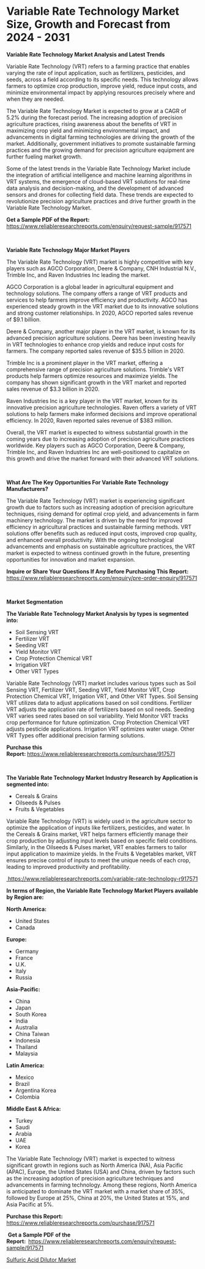 <p><h1>Variable Rate Technology Market Size, Growth and Forecast from 2024 - 2031</h1></p><p><strong>Variable Rate Technology Market Analysis and Latest Trends</strong></p>
<p><p>Variable Rate Technology (VRT) refers to a farming practice that enables varying the rate of input application, such as fertilizers, pesticides, and seeds, across a field according to its specific needs. This technology allows farmers to optimize crop production, improve yield, reduce input costs, and minimize environmental impact by applying resources precisely where and when they are needed.</p><p>The Variable Rate Technology Market is expected to grow at a CAGR of 5.2% during the forecast period. The increasing adoption of precision agriculture practices, rising awareness about the benefits of VRT in maximizing crop yield and minimizing environmental impact, and advancements in digital farming technologies are driving the growth of the market. Additionally, government initiatives to promote sustainable farming practices and the growing demand for precision agriculture equipment are further fueling market growth.</p><p>Some of the latest trends in the Variable Rate Technology Market include the integration of artificial intelligence and machine learning algorithms in VRT systems, the emergence of cloud-based VRT solutions for real-time data analysis and decision-making, and the development of advanced sensors and drones for collecting field data. These trends are expected to revolutionize precision agriculture practices and drive further growth in the Variable Rate Technology Market.</p></p>
<p><strong>Get a Sample PDF of the Report:&nbsp;</strong> <a href="https://www.reliableresearchreports.com/enquiry/request-sample/917571">https://www.reliableresearchreports.com/enquiry/request-sample/917571</a></p>
<p>&nbsp;</p>
<p><strong>Variable Rate Technology Major Market Players</strong></p>
<p><p>The Variable Rate Technology (VRT) market is highly competitive with key players such as AGCO Corporation, Deere & Company, CNH Industrial N.V., Trimble Inc, and Raven Industries Inc leading the market.</p><p>AGCO Corporation is a global leader in agricultural equipment and technology solutions. The company offers a range of VRT products and services to help farmers improve efficiency and productivity. AGCO has experienced steady growth in the VRT market due to its innovative solutions and strong customer relationships. In 2020, AGCO reported sales revenue of $9.1 billion.</p><p>Deere & Company, another major player in the VRT market, is known for its advanced precision agriculture solutions. Deere has been investing heavily in VRT technologies to enhance crop yields and reduce input costs for farmers. The company reported sales revenue of $35.5 billion in 2020.</p><p>Trimble Inc is a prominent player in the VRT market, offering a comprehensive range of precision agriculture solutions. Trimble's VRT products help farmers optimize resources and maximize yields. The company has shown significant growth in the VRT market and reported sales revenue of $3.3 billion in 2020.</p><p>Raven Industries Inc is a key player in the VRT market, known for its innovative precision agriculture technologies. Raven offers a variety of VRT solutions to help farmers make informed decisions and improve operational efficiency. In 2020, Raven reported sales revenue of $383 million.</p><p>Overall, the VRT market is expected to witness substantial growth in the coming years due to increasing adoption of precision agriculture practices worldwide. Key players such as AGCO Corporation, Deere & Company, Trimble Inc, and Raven Industries Inc are well-positioned to capitalize on this growth and drive the market forward with their advanced VRT solutions.</p></p>
<p>&nbsp;</p>
<p><strong>What Are The Key Opportunities For Variable Rate Technology Manufacturers?</strong></p>
<p><p>The Variable Rate Technology (VRT) market is experiencing significant growth due to factors such as increasing adoption of precision agriculture techniques, rising demand for optimal crop yield, and advancements in farm machinery technology. The market is driven by the need for improved efficiency in agricultural practices and sustainable farming methods. VRT solutions offer benefits such as reduced input costs, improved crop quality, and enhanced overall productivity. With the ongoing technological advancements and emphasis on sustainable agriculture practices, the VRT market is expected to witness continued growth in the future, presenting opportunities for innovation and market expansion.</p></p>
<p><strong>Inquire or Share Your Questions If Any Before Purchasing This Report:</strong> <a href="https://www.reliableresearchreports.com/enquiry/pre-order-enquiry/917571">https://www.reliableresearchreports.com/enquiry/pre-order-enquiry/917571</a></p>
<p>&nbsp;</p>
<p><strong>Market Segmentation</strong></p>
<p><strong>The Variable Rate Technology Market Analysis by types is segmented into:</strong></p>
<p><ul><li>Soil Sensing VRT</li><li>Fertilizer VRT</li><li>Seeding VRT</li><li>Yield Monitor VRT</li><li>Crop Protection Chemical VRT</li><li>Irrigation VRT</li><li>Other VRT Types</li></ul></p>
<p><p>Variable Rate Technology (VRT) market includes various types such as Soil Sensing VRT, Fertilizer VRT, Seeding VRT, Yield Monitor VRT, Crop Protection Chemical VRT, Irrigation VRT, and Other VRT Types. Soil Sensing VRT utilizes data to adjust applications based on soil conditions. Fertilizer VRT adjusts the application rate of fertilizers based on soil needs. Seeding VRT varies seed rates based on soil variability. Yield Monitor VRT tracks crop performance for future optimization. Crop Protection Chemical VRT adjusts pesticide applications. Irrigation VRT optimizes water usage. Other VRT Types offer additional precision farming solutions.</p></p>
<p><strong>Purchase this Report:&nbsp;</strong><a href="https://www.reliableresearchreports.com/purchase/917571">https://www.reliableresearchreports.com/purchase/917571</a></p>
<p>&nbsp;</p>
<p><strong>The Variable Rate Technology Market Industry Research by Application is segmented into:</strong></p>
<p><ul><li>Cereals & Grains</li><li>Oilseeds & Pulses</li><li>Fruits & Vegetables</li></ul></p>
<p><p>Variable Rate Technology (VRT) is widely used in the agriculture sector to optimize the application of inputs like fertilizers, pesticides, and water. In the Cereals & Grains market, VRT helps farmers efficiently manage their crop production by adjusting input levels based on specific field conditions. Similarly, in the Oilseeds & Pulses market, VRT enables farmers to tailor input application to maximize yields. In the Fruits & Vegetables market, VRT ensures precise control of inputs to meet the unique needs of each crop, leading to improved productivity and profitability.</p></p>
<p><a href="https://www.reliableresearchreports.com/variable-rate-technology-r917571">&nbsp;https://www.reliableresearchreports.com/variable-rate-technology-r917571</a></p>
<p><strong>In terms of Region, the Variable Rate Technology Market Players available by Region are:</strong></p>
<p>
    <p> <strong> North America: </strong>
        <ul>
            <li>United States</li>
            <li>Canada</li>
        </ul>
        </p> 
    <p> <strong> Europe: </strong>
        <ul>
            <li>Germany</li>
            <li>France</li>
            <li>U.K.</li>
            <li>Italy</li>
            <li>Russia</li>
        </ul>
        </p> 
    <p> <strong> Asia-Pacific: </strong>
        <ul>
            <li>China</li>
            <li>Japan</li>
            <li>South Korea</li>
            <li>India</li>
            <li>Australia</li>
            <li>China Taiwan</li>
            <li>Indonesia</li>
            <li>Thailand</li>
            <li>Malaysia</li>
        </ul>
        </p> 
    <p> <strong> Latin America: </strong>
        <ul>
            <li>Mexico</li>
            <li>Brazil</li>
            <li>Argentina Korea</li>
            <li>Colombia</li>
        </ul>
        </p> 
    <p> <strong> Middle East & Africa: </strong>
        <ul>
            <li>Turkey</li>
            <li>Saudi</li>
            <li>Arabia</li>
            <li>UAE</li>
            <li>Korea</li>
        </ul>
    </p>
    </p>
<p><p>The Variable Rate Technology (VRT) market is expected to witness significant growth in regions such as North America (NA), Asia Pacific (APAC), Europe, the United States (USA) and China, driven by factors such as the increasing adoption of precision agriculture techniques and advancements in farming technology. Among these regions, North America is anticipated to dominate the VRT market with a market share of 35%, followed by Europe at 25%, China at 20%, the United States at 15%, and Asia Pacific at 5%.</p></p>
<p><strong>Purchase this Report: </strong><a href="https://www.reliableresearchreports.com/purchase/917571">https://www.reliableresearchreports.com/purchase/917571</a></p>
<p>&nbsp;<strong>Get a Sample PDF of the Report:&nbsp;&nbsp;</strong><a href="https://www.reliableresearchreports.com/enquiry/request-sample/917571">https://www.reliableresearchreports.com/enquiry/request-sample/917571</a></p>
<p><strong></strong></p>
<p><p><a href="https://issuu.com/reportprime-2/docs/sulfuric-acid-dilutor-market-size-2030.pptx">Sulfuric Acid Dilutor Market</a></p></p>